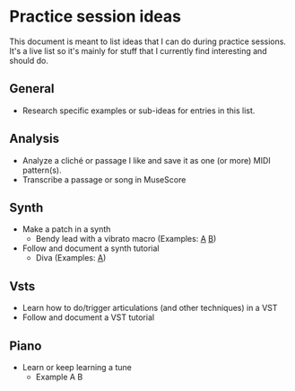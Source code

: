 # Practice session ideas
This document is meant to list ideas that I can do during practice sessions. It's a live list so it's mainly for stuff that I currently find interesting and should do.

## General
- Research specific examples or sub-ideas for entries in this list.

## Analysis
- Analyze a cliché or passage I like and save it as one (or more) MIDI pattern(s).
- Transcribe a passage or song in MuseScore
 
## Synth
- Make a patch in a synth
  - Bendy lead with a vibrato macro (Examples: [A](#) [B](#))
- Follow and document a synth tutorial
  - Diva (Examples: [A](https://www.youtube.com/watch?v=2f0gBVX2zS4))

## Vsts
- Learn how to do/trigger articulations (and other techniques) in a VST
- Follow and document a VST tutorial

## Piano
- Learn or keep learning a tune
  - Example A B
